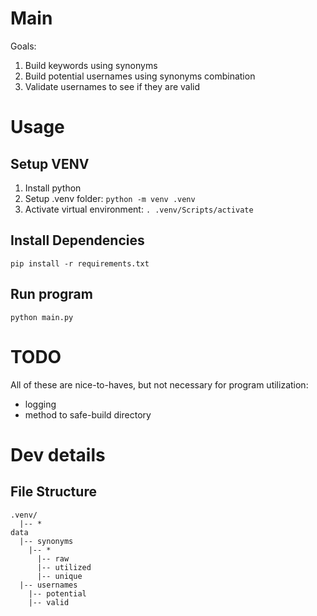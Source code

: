 # Main

Goals:

1. Build keywords using synonyms
2. Build potential usernames using synonyms combination
3. Validate usernames to see if they are valid

# Usage

## Setup VENV

1. Install python
2. Setup .venv folder: `python -m venv .venv`
3. Activate virtual environment: `. .venv/Scripts/activate`

## Install Dependencies

`pip install -r requirements.txt`

## Run program

`python main.py`

# TODO

All of these are nice-to-haves, but not necessary for program utilization:

- logging
- method to safe-build directory

# Dev details

## File Structure

```
.venv/
  |-- *
data
  |-- synonyms
    |-- *
      |-- raw
      |-- utilized
      |-- unique
  |-- usernames
    |-- potential
    |-- valid
```